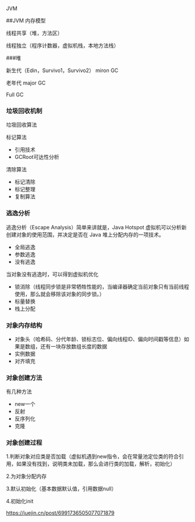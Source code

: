 JVM

##JVM 内存模型

线程共享（堆，方法区）

线程独立（程序计数器，虚拟机栈，本地方法栈）

###堆

新生代（Edin，Survivo1，Survivo2） miron GC

老年代 major GC

Full GC

### 垃圾回收机制

垃圾回收算法

标记算法

* 引用技术
* GCRoot可达性分析

清除算法

* 标记清除
* 标记整理
* 复制算法

### 逃逸分析

逃逸分析（Escape Analysis）简单来讲就是，Java Hotspot 虚拟机可以分析新创建对象的使用范围，并决定是否在 Java 堆上分配内存的一项技术。

* 全局逃逸
* 参数逃逸
* 没有逃逸

当对象没有逃逸时，可以得到虚拟机优化

* 锁消除（线程同步锁是非常牺牲性能的，当编译器确定当前对象只有当前线程使用，那么就会移除该对象的同步锁。）
* 标量替换
* 栈上分配

### 对象内存结构

* 对象头（哈希码、分代年龄、锁标志位、偏向线程ID、偏向时间戳等信息）如果是数组，还有一块存放数组长度的数据
* 实例数据
* 对齐填充

### 对象创建方法

有几种方法

* new一个
* 反射
* 反序列化
* 克隆

### 对象创建过程

1.判断对象对应类是否加载（虚拟机遇到new指令，会在常量池定位类的符合引用，如果没有找到，说明类未加载，那么会进行类的加载，解析，初始化）

2.为对象分配内存

3.默认初始化（基本数据默认值，引用数据null）

4.初始化init

https://juejin.cn/post/6991736505077071879



 

